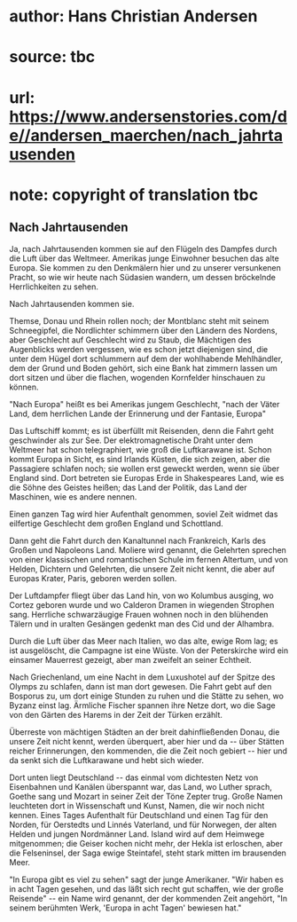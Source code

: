 # author: Hans Christian Andersen
# source: tbc
# url: https://www.andersenstories.com/de//andersen_maerchen/nach_jahrtausenden
# note: copyright of translation tbc

## Nach Jahrtausenden 

Ja, nach Jahrtausenden kommen sie auf den Flügeln des Dampfes durch die
Luft über das Weltmeer. Amerikas junge Einwohner besuchen das alte
Europa. Sie kommen zu den Denkmälern hier und zu unserer versunkenen
Pracht, so wie wir heute nach Südasien wandern, um dessen bröckelnde
Herrlichkeiten zu sehen.

Nach Jahrtausenden kommen sie.

Themse, Donau und Rhein rollen noch; der Montblanc steht mit seinem
Schneegipfel, die Nordlichter schimmern über den Ländern des Nordens,
aber Geschlecht auf Geschlecht wird zu Staub, die Mächtigen des
Augenblicks werden vergessen, wie es schon jetzt diejenigen sind, die
unter dem Hügel dort schlummern auf dem der wohlhabende Mehlhändler, dem
der Grund und Boden gehört, sich eine Bank hat zimmern lassen um dort
sitzen und über die flachen, wogenden Kornfelder hinschauen zu können.


"Nach Europa" heißt es bei Amerikas jungem Geschlecht, "nach der
Väter Land, dem herrlichen Lande der Erinnerung und der Fantasie,
Europa"

Das Luftschiff kommt; es ist überfüllt mit Reisenden, denn die Fahrt
geht geschwinder als zur See. Der elektromagnetische Draht unter dem
Weltmeer hat schon telegraphiert, wie groß die Luftkarawane ist. Schon
kommt Europa in Sicht, es sind Irlands Küsten, die sich zeigen, aber die
Passagiere schlafen noch; sie wollen erst geweckt werden, wenn sie über
England sind. Dort betreten sie Europas Erde in Shakespeares Land, wie
es die Söhne des Geistes heißen; das Land der Politik, das Land der
Maschinen, wie es andere nennen.

Einen ganzen Tag wird hier Aufenthalt genommen, soviel Zeit widmet das
eilfertige Geschlecht dem großen England und Schottland.


Dann geht die Fahrt durch den Kanaltunnel nach Frankreich, Karls des
Großen und Napoleons Land. Moliere wird genannt, die Gelehrten sprechen
von einer klassischen und romantischen Schule im fernen Altertum, und
von Helden, Dichtern und Gelehrten, die unsere Zeit nicht kennt, die
aber auf Europas Krater, Paris, geboren werden sollen.

Der Luftdampfer fliegt über das Land hin, von wo Kolumbus ausging, wo
Cortez geboren wurde und wo Calderon Dramen in wiegenden Strophen sang.
Herrliche schwarzäugige Frauen wohnen noch in den blühenden Tälern und
in uralten Gesängen gedenkt man des Cid und der Alhambra.

Durch die Luft über das Meer nach Italien, wo das alte, ewige Rom lag;
es ist ausgelöscht, die Campagne ist eine Wüste. Von der Peterskirche
wird ein einsamer Mauerrest gezeigt, aber man zweifelt an seiner
Echtheit.

Nach Griechenland, um eine Nacht in dem Luxushotel auf der Spitze des
Olymps zu schlafen, dann ist man dort gewesen. Die Fahrt gebt auf den
Bosporus zu, um dort einige Stunden zu ruhen und die Stätte zu sehen, wo
Byzanz einst lag. Ärmliche Fischer spannen ihre Netze dort, wo die Sage
von den Gärten des Harems in der Zeit der Türken erzählt.

Überreste von mächtigen Städten an der breit dahinfließenden Donau, die
unsere Zeit nicht kennt, werden überquert, aber hier und da -- über
Stätten reicher Erinnerungen, den kommenden, die die Zeit noch gebiert
-- hier und da senkt sich die Luftkarawane und hebt sich wieder.

Dort unten liegt Deutschland -- das einmal vom dichtesten Netz von
Eisenbahnen und Kanälen überspannt war, das Land, wo Luther sprach,
Goethe sang und Mozart in seiner Zeit der Töne Zepter trug. Große Namen
leuchteten dort in Wissenschaft und Kunst, Namen, die wir noch nicht
kennen. Eines Tages Aufenthalt für Deutschland und einen Tag für den
Norden, für Oerstedts und Linnés Vaterland, und für Norwegen, der alten
Helden und jungen Nordmänner Land. Island wird auf dem Heimwege
mitgenommen; die Geiser kochen nicht mehr, der Hekla ist erloschen, aber
die Felseninsel, der Saga ewige Steintafel, steht stark mitten im
brausenden Meer.

"In Europa gibt es viel zu sehen" sagt der junge Amerikaner. "Wir
haben es in acht Tagen gesehen, und das läßt sich recht gut schaffen,
wie der große Reisende" -- ein Name wird genannt, der der kommenden
Zeit angehört, "In seinem berühmten Werk, 'Europa in acht Tagen'
bewiesen hat."
